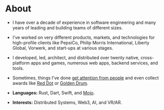 # About 

- I have over a decade of experience in software engineering and many years of leading and building teams of different sizes.

- I've worked on very different products, markets, and technologies for high-profile clients like PepsiCo, Philip Morris International, Liberty Global, Vorwerk, and start-ups at various stages.

- I developed, led, architect, and distributed over twenty native, cross-platform apps and games, numerous web apps, backend services, and tools.

- Sometimes, things I've done [get attention from people](https://apps.apple.com/de/app/official-cookidoo-app/id714004506) and even collect awards like [Red Dot](https://www.red-dot.org/project/thermomix-tm6-41286) or [Golden Drum](https://www.youtube.com/watch?v=87IOP8ctm6Q).

- __Languages:__  Rust, Dart, Swift, and [Mojo](https://www.modular.com/max/mojo).

- __Interests:__ Distributed Systems, Web3, AI, and VR/AR.
